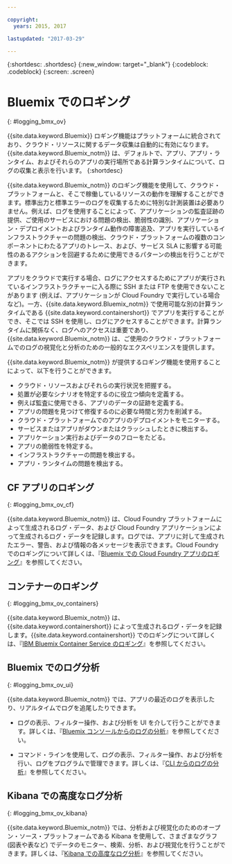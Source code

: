 ```yaml
---

copyright:
  years: 2015, 2017

lastupdated: "2017-03-29"

---
```



{:shortdesc: .shortdesc}
{:new_window: target="_blank"}
{:codeblock: .codeblock}
{:screen: .screen}

# Bluemix でのロギング
{: #logging_bmx_ov}

{{site.data.keyword.Bluemix}} ロギング機能はプラットフォームに統合されており、クラウド・リソースに関するデータ収集は自動的に有効になります。{{site.data.keyword.Bluemix_notm}} は、デフォルトで、アプリ、アプリ・ランタイム、およびそれらのアプリの実行場所である計算ランタイムについて、ログの収集と表示を行います。
{:shortdesc}

{{site.data.keyword.Bluemix_notm}} のロギング機能を使用して、クラウド・プラットフォームと、そこで稼働しているリソースの動作を理解することができます。標準出力と標準エラーのログを収集するために特別な計測装置は必要ありません。例えば、ログを使用することによって、アプリケーションの監査証跡の提供、ご使用のサービスにおける問題の検出、脆弱性の識別、アプリケーション・デプロイメントおよびランタイム動作の障害追及、アプリを実行しているインフラストラクチャーの問題の検出、クラウド・プラットフォームの複数のコンポーネントにわたるアプリのトレース、および、サービス SLA に影響する可能性のあるアクションを回避するために使用できるパターンの検出を行うことができます。

アプリをクラウドで実行する場合、ログにアクセスするためにアプリが実行されているインフラストラクチャーに入る際に SSH または
FTP を使用できないことがあります (例えば、アプリケーションが Cloud Foundry で実行している場合など)。一方、{{site.data.keyword.Bluemix_notm}} で使用可能な別の計算ランタイムである {{site.data.keyword.containershort}} でアプリを実行することができ、そこでは SSH を使用し、ログにアクセスすることができます。計算ランタイムに関係なく、ログへのアクセスは重要であり、{{site.data.keyword.Bluemix_notm}} は、ご使用のクラウド・プラットフォームでのログの視覚化と分析のための一般的なエクスペリエンスを提供します。

{{site.data.keyword.Bluemix_notm}} が提供するロギング機能を使用することによって、以下を行うことができます。

* クラウド・リソースおよびそれらの実行状況を把握する。
* 処置が必要なシナリオを特定するのに役立つ傾向を定義する。
* 例えば監査に使用できる、アプリのデータの証跡を定義する。
* アプリの問題を見つけて修復するのに必要な時間と労力を削減する。 
* クラウド・プラットフォームでのアプリのデプロイメントをモニターする。
* サービスまたはアプリがダウンまたはクラッシュしたときに検出する。
* アプリケーション実行およびデータのフローをたどる。
* アプリの脆弱性を特定する。
* インフラストラクチャーの問題を検出する。
* アプリ・ランタイムの問題を検出する。

## CF アプリのロギング
{: #logging_bmx_ov_cf}

{{site.data.keyword.Bluemix_notm}} は、Cloud Foundry プラットフォームによって生成されるログ・データ、および Cloud Foundry アプリケーションによって生成されるログ・データを記録します。ログでは、アプリに対して生成されたエラー、警告、および情報の各メッセージを表示できます。Cloud Foundry でのロギングについて詳しくは、『[Bluemix での Cloud Foundry アプリのロギング](cfapps/logging_cf_apps.html#logging_bluemix_cf_apps)』を参照してください。

## コンテナーのロギング
{: #logging_bmx_ov_containers}

{{site.data.keyword.Bluemix_notm}} は、{{site.data.keyword.containershort}} によって生成されるログ・データを記録します。{{site.data.keyword.containershort}} でのロギングについて詳しくは、『[IBM Bluemix Container Service のロギング](containers/logging_containers_ov.html#logging_containers_ov)』を参照してください。  


## Bluemix でのログ分析
{: #logging_bmx_ov_ui}

{{site.data.keyword.Bluemix_notm}} では、アプリの最近のログを表示したり、リアルタイムでログを追尾したりできます。

* ログの表示、フィルター操作、および分析を UI を介して行うことができます。詳しくは、『[Bluemix コンソールからのログの分析](logging_view_dashboard.html#analyzing_logs_bmx_ui)』を参照してください。

* コマンド・ラインを使用して、ログの表示、フィルター操作、および分析を行い、ログをプログラムで管理できます。詳しくは、『[CLI からのログの分析](logging_view_cli.html#analyzing_logs_cli)』を参照してください。

## Kibana での高度なログ分析
{: #logging_bmx_ov_kibana}

{{site.data.keyword.Bluemix_notm}} では、分析および視覚化のためのオープン・ソース・プラットフォームである Kibana を使用して、さまざまなグラフ (図表や表など) でデータのモニター、検索、分析、および視覚化を行うことができます。詳しくは、『[Kibana での高度なログ分析](kibana4/analyzing_logs_Kibana.html#analyzing_logs_Kibana)』を参照してください。


